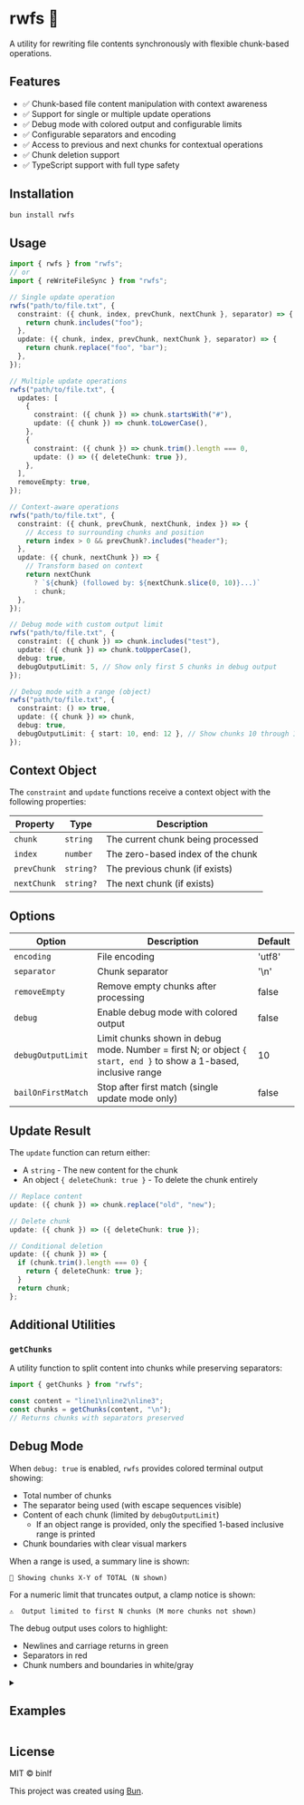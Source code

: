 # rwfs 🔄

A utility for rewriting file contents synchronously with flexible chunk-based operations.

## Features

- ✅ Chunk-based file content manipulation with context awareness
- ✅ Support for single or multiple update operations
- ✅ Debug mode with colored output and configurable limits
- ✅ Configurable separators and encoding
- ✅ Access to previous and next chunks for contextual operations
- ✅ Chunk deletion support
- ✅ TypeScript support with full type safety

## Installation

```bash
bun install rwfs
```

## Usage

```typescript
import { rwfs } from "rwfs";
// or
import { reWriteFileSync } from "rwfs";

// Single update operation
rwfs("path/to/file.txt", {
  constraint: ({ chunk, index, prevChunk, nextChunk }, separator) => {
    return chunk.includes("foo");
  },
  update: ({ chunk, index, prevChunk, nextChunk }, separator) => {
    return chunk.replace("foo", "bar");
  },
});

// Multiple update operations
rwfs("path/to/file.txt", {
  updates: [
    {
      constraint: ({ chunk }) => chunk.startsWith("#"),
      update: ({ chunk }) => chunk.toLowerCase(),
    },
    {
      constraint: ({ chunk }) => chunk.trim().length === 0,
      update: () => ({ deleteChunk: true }),
    },
  ],
  removeEmpty: true,
});

// Context-aware operations
rwfs("path/to/file.txt", {
  constraint: ({ chunk, prevChunk, nextChunk, index }) => {
    // Access to surrounding chunks and position
    return index > 0 && prevChunk?.includes("header");
  },
  update: ({ chunk, nextChunk }) => {
    // Transform based on context
    return nextChunk
      ? `${chunk} (followed by: ${nextChunk.slice(0, 10)}...)`
      : chunk;
  },
});

// Debug mode with custom output limit
rwfs("path/to/file.txt", {
  constraint: ({ chunk }) => chunk.includes("test"),
  update: ({ chunk }) => chunk.toUpperCase(),
  debug: true,
  debugOutputLimit: 5, // Show only first 5 chunks in debug output
});

// Debug mode with a range (object)
rwfs("path/to/file.txt", {
  constraint: () => true,
  update: ({ chunk }) => chunk,
  debug: true,
  debugOutputLimit: { start: 10, end: 12 }, // Show chunks 10 through 12 (1-based, inclusive)
});
```

## Context Object

The `constraint` and `update` functions receive a context object with the following properties:

| Property    | Type      | Description                       |
| ----------- | --------- | --------------------------------- |
| `chunk`     | `string`  | The current chunk being processed |
| `index`     | `number`  | The zero-based index of the chunk |
| `prevChunk` | `string?` | The previous chunk (if exists)    |
| `nextChunk` | `string?` | The next chunk (if exists)        |

## Options

| Option             | Description                                                                                                       | Default |
| ------------------ | ----------------------------------------------------------------------------------------------------------------- | ------- |
| `encoding`         | File encoding                                                                                                     | 'utf8'  |
| `separator`        | Chunk separator                                                                                                   | '\n'    |
| `removeEmpty`      | Remove empty chunks after processing                                                                              | false   |
| `debug`            | Enable debug mode with colored output                                                                             | false   |
| `debugOutputLimit` | Limit chunks shown in debug mode. Number = first N; or object `{ start, end }` to show a 1-based, inclusive range | 10      |
| `bailOnFirstMatch` | Stop after first match (single update mode only)                                                                  | false   |

## Update Result

The `update` function can return either:

- A `string` - The new content for the chunk
- An object `{ deleteChunk: true }` - To delete the chunk entirely

```typescript
// Replace content
update: ({ chunk }) => chunk.replace("old", "new");

// Delete chunk
update: ({ chunk }) => ({ deleteChunk: true });

// Conditional deletion
update: ({ chunk }) => {
  if (chunk.trim().length === 0) {
    return { deleteChunk: true };
  }
  return chunk;
};
```

## Additional Utilities

### `getChunks`

A utility function to split content into chunks while preserving separators:

```typescript
import { getChunks } from "rwfs";

const content = "line1\nline2\nline3";
const chunks = getChunks(content, "\n");
// Returns chunks with separators preserved
```

## Debug Mode

When `debug: true` is enabled, `rwfs` provides colored terminal output showing:

- Total number of chunks
- The separator being used (with escape sequences visible)
- Content of each chunk (limited by `debugOutputLimit`)
  - If an object range is provided, only the specified 1-based inclusive range is printed
- Chunk boundaries with clear visual markers

When a range is used, a summary line is shown:

```
📍 Showing chunks X-Y of TOTAL (N shown)
```

For a numeric limit that truncates output, a clamp notice is shown:

```
⚠️  Output limited to first N chunks (M more chunks not shown)
```

The debug output uses colors to highlight:

- Newlines and carriage returns in green
- Separators in red
- Chunk numbers and boundaries in white/gray

<details>
<summary><h2>Examples</h2></summary>

### Remove Comments

```typescript
rwfs("code.js", {
  constraint: ({ chunk }) => chunk.trim().startsWith("//"),
  update: () => ({ deleteChunk: true }),
  removeEmpty: true,
});
```

### Add Line Numbers

```typescript
rwfs("file.txt", {
  constraint: ({ chunk }) => chunk.trim().length > 0,
  update: ({ chunk, index }) => `${index + 1}: ${chunk}`,
});
```

### Context-Aware Processing

```typescript
rwfs("markdown.md", {
  updates: [
    {
      // Add spacing after headers
      constraint: ({ chunk, nextChunk }) =>
        chunk.startsWith("#") && nextChunk && !nextChunk.startsWith("#"),
      update: ({ chunk }) => chunk + "\n",
    },
    {
      // Remove empty lines between consecutive headers
      constraint: ({ chunk, prevChunk, nextChunk }) =>
        chunk.trim() === "" &&
        prevChunk?.startsWith("#") &&
        nextChunk?.startsWith("#"),
      update: () => ({ deleteChunk: true }),
    },
  ],
});
```

</details>

## License

MIT © binlf

This project was created using [Bun](https://bun.sh).
